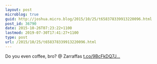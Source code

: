 ```yaml
---
layout: post
microblog: true
guid: http://joshua.micro.blog/2015/10/25/t658378339913220096.html
post_id: 36790
date: 2015-10-26T07:23:22+1100
lastmod: 2019-07-30T17:41:27+1100
type: post
url: /2015/10/25/t658378339913220096.html
---
```

Do you even coffee, bro? @ Zarraffas [t.co/9BcFkDQ7J...](https://t.co/9BcFkDQ7Je)
